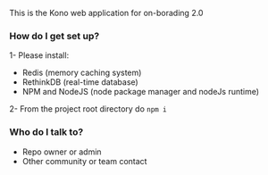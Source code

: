 This is the Kono web application for on-borading 2.0

### How do I get set up? ###

1- Please install: 
- Redis (memory caching system)
- RethinkDB (real-time database)
- NPM and NodeJS (node package manager and nodeJs runtime)

2- From the project root directory do `npm i`

### Who do I talk to? ###

* Repo owner or admin
* Other community or team contact